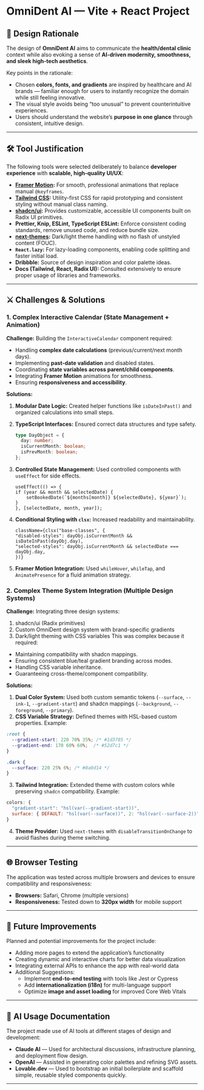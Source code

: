 # OmniDent AI — Vite + React Project

## 🎨 Design Rationale

The design of **OmniDent AI** aims to communicate the **health/dental clinic** context while also evoking a sense of **AI-driven modernity, smoothness, and sleek high-tech aesthetics**.  

Key points in the rationale:

- Chosen **colors, fonts, and gradients** are inspired by healthcare and AI brands — familiar enough for users to instantly recognize the domain while still feeling innovative.  
- The visual style avoids being “too unusual” to prevent counterintuitive experiences.  
- Users should understand the website’s **purpose in one glance** through consistent, intuitive design.

---

## 🛠 Tool Justification

The following tools were selected deliberately to balance **developer experience** with **scalable, high-quality UI/UX**:

- **[Framer Motion](https://www.framer.com/motion/):** For smooth, professional animations that replace manual `@keyframes`.  
- **[Tailwind CSS](https://tailwindcss.com/):** Utility-first CSS for rapid prototyping and consistent styling without manual class naming.  
- **[shadcn/ui](https://ui.shadcn.com/):** Provides customizable, accessible UI components built on Radix UI primitives.  
- **Prettier, Knip, ESLint, TypeScript ESLint:** Enforce consistent coding standards, remove unused code, and reduce bundle size.  
- **[next-themes](https://github.com/pacocoursey/next-themes):** Dark/light theme handling with no flash of unstyled content (FOUC).  
- **`React.lazy`:** For lazy-loading components, enabling code splitting and faster initial load.  
- **Dribbble:** Source of design inspiration and color palette ideas.  
- **Docs (Tailwind, React, Radix UI):** Consulted extensively to ensure proper usage of libraries and frameworks.

---

## ⚔️ Challenges & Solutions

### 1. Complex Interactive Calendar (State Management + Animation)

**Challenge:** Building the `InteractiveCalendar` component required:  
- Handling **complex date calculations** (previous/current/next month days).  
- Implementing **past-date validation** and disabled states.  
- Coordinating **state variables across parent/child components**.  
- Integrating **Framer Motion** animations for smoothness.  
- Ensuring **responsiveness and accessibility**.

**Solutions:**  
1. **Modular Date Logic:** Created helper functions like `isDateInPast()` and organized calculations into small steps.  
2. **TypeScript Interfaces:** Ensured correct data structures and type safety.  
   ```ts
   type DayObject = {
     day: number;
     isCurrentMonth: boolean;
     isPrevMonth: boolean;
   };
   ```

3. **Controlled State Management:** Used controlled components with `useEffect` for side effects. 
    ```tsx
    useEffect(() => {
    if (year && month && selectedDate) {
        setBookedDate(`${months[month]} ${selectedDate}, ${year}`);
    }
    }, [selectedDate, month, year]);
    ```

4. **Conditional Styling with `clsx`:** Increased readability and maintainability. 
    ```tsx
    className={clsx("base-classes", {
    "disabled-styles": dayObj.isCurrentMonth && isDateInPast(dayObj.day),
    "selected-styles": dayObj.isCurrentMonth && selectedDate === dayObj.day,
    })}
    ```

5. **Framer Motion Integration:** Used `whileHover`, `whileTap`, and `AnimatePresence` for a fluid animation strategy. 


### 2. Complex Theme System Integration (Multiple Design Systems)

**Challenge:** Integrating three design systems:
1. shadcn/ui (Radix primitives)
2. Custom OmniDent design system with brand-specific gradients
3. Dark/light theming with CSS variables
This was complex because it required:
- Maintaining compatibility with shadcn mappings.
- Ensuring consistent blue/teal gradient branding across modes.
- Handling CSS variable inheritance.
- Guaranteeing cross-theme/component compatibility.

**Solutions:**  

1. **Dual Color System:** Used both custom semantic tokens (`--surface`, `--ink-1`, `--gradient-start`) and shadcn mappings (`--background`, `--foreground`, `--primary`).
2. **CSS Variable Strategy:** Defined themes with HSL-based custom properties. Example:
```CSS
:root {  
  --gradient-start: 220 70% 35%; /* #1d3785 */  
  --gradient-end: 170 60% 60%;  /* #52d7c1 */  
}  

.dark {  
  --surface: 220 25% 6%; /* #0a0d14 */  
}
```

3. **Tailwind Integration:** Extended theme with custom colors while preserving `shadcn` compatibility. Example:
```js
colors: {  
  "gradient-start": "hsl(var(--gradient-start))",  
  surface: { DEFAULT: "hsl(var(--surface))", 2: "hsl(var(--surface-2))" }  
}
```
4. **Theme Provider:** Used `next-themes` with `disableTransitionOnChange` to avoid flashes during theme switching.

---

## 🌐 Browser Testing

The application was tested across multiple browsers and devices to ensure compatibility and responsiveness:

- **Browsers:** Safari, Chrome (multiple versions)  
- **Responsiveness:** Tested down to **320px width** for mobile support  

---

## 🔮 Future Improvements

Planned and potential improvements for the project include:

- Adding more pages to extend the application’s functionality  
- Creating dynamic and interactive charts for better data visualization  
- Integrating external APIs to enhance the app with real-world data  
- Additional Suggestions:  
  - Implement **end-to-end testing** with tools like Jest or Cypress  
  - Add **internationalization (i18n)** for multi-language support  
  - Optimize **image and asset loading** for improved Core Web Vitals  

---

## 🤖 AI Usage Documentation

The project made use of AI tools at different stages of design and development:

- **Claude AI** — Used for architectural discussions, infrastructure planning, and deployment flow design.  
- **OpenAI** — Assisted in generating color palettes and refining SVG assets.  
- **Lovable.dev** — Used to bootstrap an initial boilerplate and scaffold simple, reusable styled components quickly.  

---
